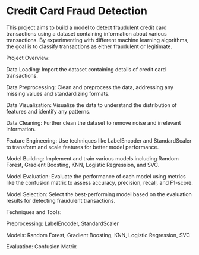 # Credit Card Fraud Detection

This project aims to build a model to detect fraudulent credit card transactions using a dataset containing information about various transactions. By experimenting with different machine learning algorithms, the goal is to classify transactions as either fraudulent or legitimate.


Project Overview:

Data Loading: Import the dataset containing details of credit card transactions.

Data Preprocessing: Clean and preprocess the data, addressing any missing values and standardizing formats.

Data Visualization: Visualize the data to understand the distribution of features and identify any patterns.

Data Cleaning: Further clean the dataset to remove noise and irrelevant information.

Feature Engineering: Use techniques like LabelEncoder and StandardScaler to transform and scale features for better model performance.

Model Building: Implement and train various models including Random Forest, Gradient Boosting, KNN, Logistic Regression, and SVC.

Model Evaluation: Evaluate the performance of each model using metrics like the confusion matrix to assess accuracy, precision, recall, and F1-score.

Model Selection: Select the best-performing model based on the evaluation results for detecting fraudulent transactions.


Techniques and Tools:

Preprocessing: LabelEncoder, StandardScaler

Models: Random Forest, Gradient Boosting, KNN, Logistic Regression, SVC

Evaluation: Confusion Matrix
